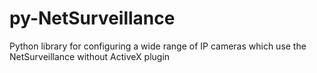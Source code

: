 # py-NetSurveillance
Python library for configuring a wide range of IP cameras which use the NetSurveillance without ActiveX plugin
